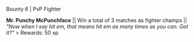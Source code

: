Bounty 6 | PvP Fighter

**Mr. Punchy McPunchface** || Win a total of 3 matches as fighter
champs || *"Now when I say hit em, that means hit em as many times
as you can. Got it?"* > Rewards: 50 xp
